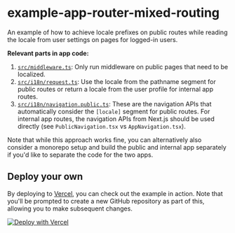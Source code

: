 # example-app-router-mixed-routing

An example of how to achieve locale prefixes on public routes while reading the locale from user settings on pages for logged-in users.

**Relevant parts in app code:**

1. [`src/middleware.ts`](./src/middleware.ts): Only run middleware on public pages that need to be localized.
2. [`src/i18n/request.ts`](./src/i18n/request.ts): Use the locale from the pathname segment for public routes or return a locale from the user profile for internal app routes.
3. [`src/i18n/navigation.public.ts`](./src/i18n/navigation.public.ts): These are the navigation APIs that automatically consider the `[locale]` segment for public routes. For internal app routes, the navigation APIs from Next.js should be used directly (see `PublicNavigation.tsx` vs `AppNavigation.tsx`).

Note that while this approach works fine, you can alternatively also consider a monorepo setup and build the public and internal app separately if you'd like to separate the code for the two apps.

## Deploy your own

By deploying to [Vercel](https://vercel.com), you can check out the example in action. Note that you'll be prompted to create a new GitHub repository as part of this, allowing you to make subsequent changes.

[![Deploy with Vercel](https://vercel.com/button)](https://vercel.com/new/clone?repository-url=https://github.com/amannn/next-intl/tree/main/examples/example-app-router-mixed-routing)
